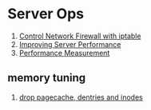 # Server Ops

1. [Control Network Firewall with iptable](./control_network_firewall_with_iptable.md)
2. [Improving Server Performance](./improving_server_perf.md)
3. [Performance Measurement](./performance_measure.md)

## memory tuning

1. [drop pagecache, dentries and inodes](./memory/drop_cache.md)

